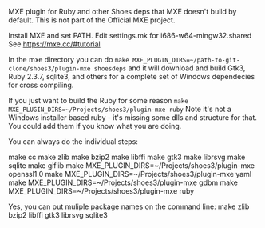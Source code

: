 MXE plugin for Ruby and other Shoes deps that MXE doesn't build 
by default. This is not part of the Official MXE project. 

Install MXE and set PATH. Edit settings.mk for i686-w64-mingw32.shared
See https://mxe.cc/#tutorial

In the mxe directory you can do 
```make MXE_PLUGIN_DIRS=~/path-to-git-clone/shoes3/plugin-mxe shoesdeps```
and it will download and build Gtk3, Ruby 2.3.7, sqlite3, and others
for a complete set of Windows dependecies for cross compiling. 

If you just want to build the Ruby for some reason
```make MXE_PLUGIN_DIRS=~/Projects/shoes3/plugin-mxe ruby```
Note it's not a Windows installer based ruby - it's missing some dlls and
structure for that. You could add them if you know what you are doing.

You can always do the individual steps:

make cc
make zlib 
make bzip2
make libffi
make gtk3
make librsvg
make sqlite
make giflib
make MXE_PLUGIN_DIRS=~/Projects/shoes3/plugin-mxe openssl1.0
make MXE_PLUGIN_DIRS=~/Projects/shoes3/plugin-mxe yaml
make MXE_PLUGIN_DIRS=~/Projects/shoes3/plugin-mxe gdbm
make MXE_PLUGIN_DIRS=~/Projects/shoes3/plugin-mxe ruby

Yes, you can put muliple package names on the command line:
make zlib bzip2 libffi gtk3 librsvg sqlite3
